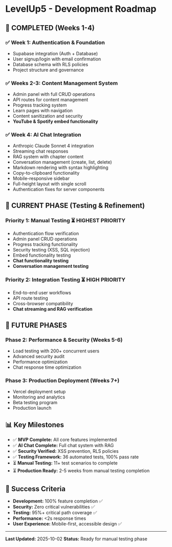 # LevelUp5 - Development Roadmap

## 🎯 **COMPLETED (Weeks 1-4)**

### ✅ **Week 1: Authentication & Foundation**
- Supabase integration (Auth + Database)
- User signup/login with email confirmation
- Database schema with RLS policies
- Project structure and governance

### ✅ **Weeks 2-3: Content Management System**
- Admin panel with full CRUD operations
- API routes for content management
- Progress tracking system
- Learn pages with navigation
- Content sanitization and security
- **YouTube & Spotify embed functionality**

### ✅ **Week 4: AI Chat Integration**
- Anthropic Claude Sonnet 4 integration
- Streaming chat responses
- RAG system with chapter content
- Conversation management (create, list, delete)
- Markdown rendering with syntax highlighting
- Copy-to-clipboard functionality
- Mobile-responsive sidebar
- Full-height layout with single scroll
- Authentication fixes for server components

## 🧪 **CURRENT PHASE (Testing & Refinement)**

### **Priority 1: Manual Testing** ⏳ HIGHEST PRIORITY
- Authentication flow verification
- Admin panel CRUD operations
- Progress tracking functionality
- Security testing (XSS, SQL injection)
- Embed functionality testing
- **Chat functionality testing**
- **Conversation management testing**

### **Priority 2: Integration Testing** ⏳ HIGH PRIORITY
- End-to-end user workflows
- API route testing
- Cross-browser compatibility
- **Chat streaming and RAG verification**

## 🚀 **FUTURE PHASES**

### **Phase 2: Performance & Security (Weeks 5-6)**
- Load testing with 200+ concurrent users
- Advanced security audit
- Performance optimization
- Chat response time optimization

### **Phase 3: Production Deployment (Weeks 7+)**
- Vercel deployment setup
- Monitoring and analytics
- Beta testing program
- Production launch

## 📊 **Key Milestones**

- ✅ **MVP Complete:** All core features implemented
- ✅ **AI Chat Complete:** Full chat system with RAG
- ✅ **Security Verified:** XSS prevention, RLS policies
- ✅ **Testing Framework:** 36 automated tests, 100% pass rate
- ⏳ **Manual Testing:** 11+ test scenarios to complete
- ⏳ **Production Ready:** 2-5 weeks from manual testing completion

## 🎯 **Success Criteria**

- **Development:** 100% feature completion ✅
- **Security:** Zero critical vulnerabilities ✅
- **Testing:** 95%+ critical path coverage ✅
- **Performance:** <2s response times
- **User Experience:** Mobile-first, accessible design ✅

---

**Last Updated:** 2025-10-02
**Status:** Ready for manual testing phase